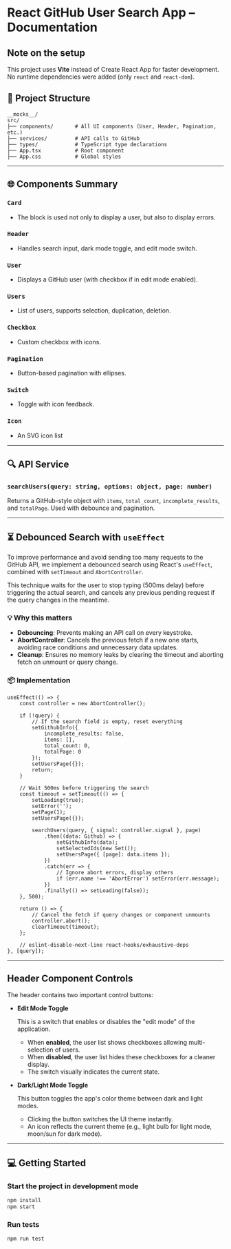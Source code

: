 # React GitHub User Search App – Documentation

## Note on the setup

This project uses **Vite** instead of Create React App for faster development.  
No runtime dependencies were added (only `react` and `react-dom`).

## 📁 Project Structure

```
__mocks__/
src/
├── components/       # All UI components (User, Header, Pagination, etc.)
├── services/         # API calls to GitHub
├── types/            # TypeScript type declarations
├── App.tsx           # Root component
├── App.css           # Global styles

```

---

## 🌐 Components Summary

### `Card`

* The block is used not only to display a user, but also to display errors.

### `Header`

* Handles search input, dark mode toggle, and edit mode switch.

### `User`

* Displays a GitHub user (with checkbox if in edit mode enabled).

### `Users`

* List of users, supports selection, duplication, deletion.

### `Checkbox`

* Custom checkbox with icons.

### `Pagination`

* Button-based pagination with ellipses.

### `Switch`

* Toggle with icon feedback.

### `Icon`
* An SVG icon list

---

## 🔍 API Service

### `searchUsers(query: string, options: object, page: number)`

Returns a GitHub-style object with `items`, `total_count`, `incomplete_results`, and `totalPage`.
Used with debounce and pagination.

---

## ⏳ Debounced Search with `useEffect`

To improve performance and avoid sending too many requests to the GitHub API, we implement a debounced search using React's `useEffect`, combined with `setTimeout` and `AbortController`.

This technique waits for the user to stop typing (500ms delay) before triggering the actual search, and cancels any previous pending request if the query changes in the meantime.

### 💡 Why this matters

- **Debouncing**: Prevents making an API call on every keystroke.
- **AbortController**: Cancels the previous fetch if a new one starts, avoiding race conditions and unnecessary data updates.
- **Cleanup**: Ensures no memory leaks by clearing the timeout and aborting fetch on unmount or query change.

### 📦 Implementation

```tsx
useEffect(() => {
    const controller = new AbortController();

    if (!query) {
        // If the search field is empty, reset everything
        setGithubInfo({
            incomplete_results: false,
            items: [],
            total_count: 0,
            totalPage: 0
        });
        setUsersPage({});
        return;
    }

    // Wait 500ms before triggering the search
    const timeout = setTimeout(() => {
        setLoading(true);
        setError('');
        setPage(1);
        setUsersPage({});

        searchUsers(query, { signal: controller.signal }, page)
            .then((data: Github) => {
                setGithubInfo(data);
                setSelectedIds(new Set());
                setUsersPage({ [page]: data.items });
            })
            .catch(err => {
                // Ignore abort errors, display others
                if (err.name !== 'AbortError') setError(err.message);
            })
            .finally(() => setLoading(false));
    }, 500);

    return () => {
        // Cancel the fetch if query changes or component unmounts
        controller.abort();
        clearTimeout(timeout);
    };

    // eslint-disable-next-line react-hooks/exhaustive-deps
}, [query]);
```
---

## Header Component Controls

The header contains two important control buttons:

- **Edit Mode Toggle**

  This is a switch that enables or disables the "edit mode" of the application.

    - When **enabled**, the user list shows checkboxes allowing multi-selection of users.
    - When **disabled**, the user list hides these checkboxes for a cleaner display.
    - The switch visually indicates the current state.

- **Dark/Light Mode Toggle**

  This button toggles the app's color theme between dark and light modes.

    - Clicking the button switches the UI theme instantly.
    - An icon reflects the current theme (e.g., light bulb for light mode, moon/sun for dark mode).

---
## 💻 Getting Started

### Start the project in development mode

```bash
npm install
npm start
```

### Run tests

```bash
npm run test
```
